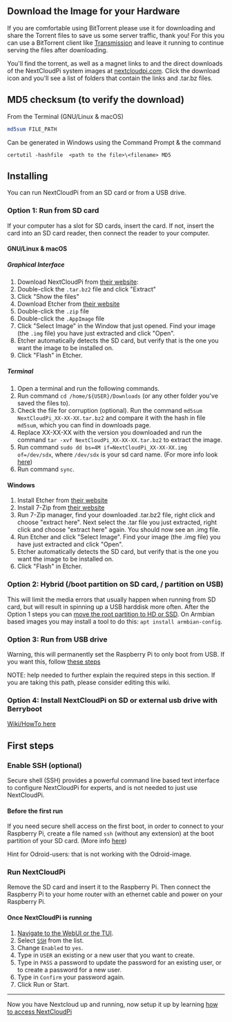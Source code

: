 [ssh]: https://github.com/nextcloud/nextcloudpi/wiki/Configuration-Reference#ssh

## Download the Image for your Hardware

If you are comfortable using BitTorrent please use it for downloading and share the Torrent files to save us some server traffic, thank you! For this you can use a BitTorrent client like [Transmission](https://transmissionbt.com/download/) and leave it running to continue serving the files after downloading.

You'll find the torrent, as well as a magnet links to and the direct downloads of the NextCloudPi system images at [nextcloudpi.com](https://ownyourbits.com/downloads/). Click the download icon and you'll see a list of folders that contain the links and .tar.bz files. 


## MD5 checksum (to verify the download)

From the Terminal (GNU/Linux & macOS)

```bash
md5sum FILE_PATH
```

Can be generated in Windows using the Command Prompt & the command

    certutil -hashfile  <path to the file>\<filename> MD5

## Installing

You can run NextCloudPi from an SD card or from a USB drive.

### Option 1: Run from SD card

If your computer has a slot for SD cards, insert the card. If not, insert the card into an SD card reader, then connect the reader to your computer.

#### GNU/Linux & macOS

##### Graphical Interface

1. Download NextCloudPi from [their website](https://ownyourbits.com/nextcloudpi/#download):
2. Double-click the `.tar.bz2` file and click "Extract"
3. Click "Show the files"
4. Download Etcher from [their website](https://etcher.io/)
5. Double-click the `.zip` file
6. Double-click the `.AppImage` file
7. Click "Select Image" in the Window that just opened. Find your image (the `.img` file) you have just extracted and click "Open".
8. Etcher automatically detects the SD card, but verify that is the one you want the image to be installed on.
9. Click "Flash" in Etcher.

##### Terminal

1. Open a terminal and run the following commands.
2. Run command `cd /home/${USER}/Downloads` (or any other folder you've saved the files to).
3. Check the file for corruption (optional). Run the command `md5sum NextCloudPi_XX-XX-XX.tar.bz2` and compare it with the hash in file `md5sum`, which you can find in downloads page.
4. Replace XX-XX-XX with the version you downloaded and run the command `tar -xvf NextCloudPi_XX-XX-XX.tar.bz2` to extract the image.
5. Run command `sudo dd bs=4M if=NextCloudPi_XX-XX-XX.img of=/dev/sdx`, where `/dev/sdx` is your sd card name. (For more info look [here](https://www.raspberrypi.org/documentation/installation/installing-images/linux.md))
6. Run command `sync`.

#### Windows
1. Install Etcher from [their website](https://etcher.io/)
2. Install 7-Zip from [their website](http://www.7-zip.org/)
3. Run 7-Zip manager, find your downloaded .tar.bz2 file, right click and choose "extract here". Next select the .tar file you just extracted, right click and choose "extract here" again. You should now see an .img file.
4. Run Etcher and click "Select Image". Find your image (the .img file) you have just extracted and click "Open".
5. Etcher automatically detects the SD card, but verify that is the one you want the image to be installed on.
6. Click "Flash" in Etcher.


### Option 2: Hybrid (/boot partition on SD card, / partition on USB)

This will limit the media errors that usually happen when running from SD card, but will result in spinning up a USB harddisk more often. After the Option 1 steps you can [move the root partition to HD or SSD](https://elinux.org/Transfer_system_disk_from_SD_card_to_hard_disk). On Armbian based images you may install a tool to do this: `apt install armbian-config`.


### Option 3: Run from USB drive

Warning, this will permanently set the Raspberry Pi to only boot from USB. If you want this, follow [these steps](https://www.raspberrypi.org/documentation/hardware/raspberrypi/bootmodes/msd.md)

NOTE: help needed to further explain the required steps in this section. If you are taking this path, please consider editing this wiki.

### Option 4: Install NextCloudPi on SD or external usb drive with Berryboot 
[Wiki/HowTo here](https://github.com/nextcloud/nextcloudpi/wiki/How-to-install-NextCloudPi-on-an-external-drive-using-Berryboot.)

## First steps

### Enable SSH (optional)

Secure shell (SSH) provides a powerful command line based text interface to configure NextCloudPi for experts, and is not needed to just use NextCloudPi.

#### Before the first run

If you need secure shell access on the first boot, in order to connect to your Raspberry Pi, create a file named `ssh` (without any extension) at the boot partition of your SD card. (More info [here](https://www.raspberrypi.org/documentation/remote-access/ssh/))

Hint for Odroid-users: that is not working with the Odroid-image. 

### Run NextCloudPi
Remove the SD card and insert it to the Raspberry Pi. Then connect the Raspberry Pi to your home router with an ethernet cable and power on your Raspberry Pi.


#### Once NextCloudPi is running

1. [Navigate to the WebUI or the TUI](https://github.com/nextcloud/nextcloudpi/wiki/How-to-configure-NextCloudPi).
2. Select [`SSH`][ssh] from the list.
3. Change `Enabled` to `yes`.
4. Type in `USER` an existing or a new user that you want to create.
5. Type in `PASS` a password to update the password for an existing user, or to create a password for a new user.
6. Type in `Confirm` your password again.
7. Click Run or Start.

---

Now you have Nextcloud up and running, now setup it up by learning [how to access NextCloudPi](https://github.com/nextcloud/nextcloudpi/wiki/How-to-access-NextCloudPi)
